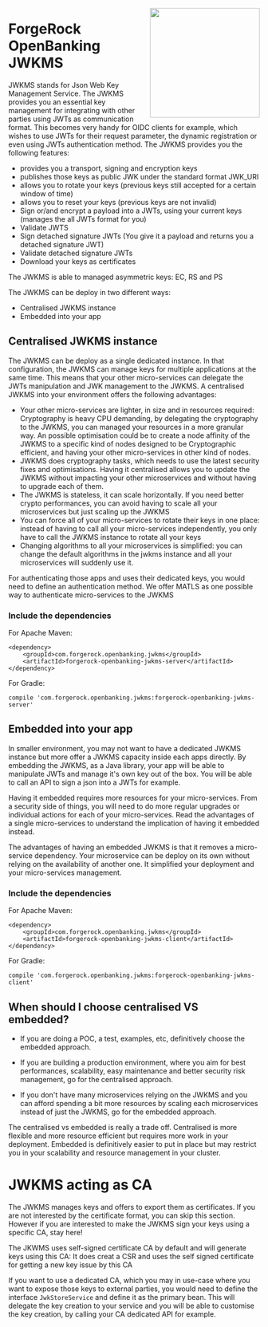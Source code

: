[<img src="https://raw.githubusercontent.com/ForgeRock/forgerock-logo-dev/master/forgerock-logo-dev.png" align="right" width="220px"/>](https://developer.forgerock.com/)

ForgeRock OpenBanking JWKMS
========================

JWKMS stands for Json Web Key Management Service. The JWKMS provides you an essential key management for integrating with
other parties using JWTs as communication format.
This becomes very handy for OIDC clients for example, which wishes to use JWTs for their request parameter, the dynamic registration
or even using JWTs authentication method.
The JWKMS provides you the following features:
* provides you a transport, signing and encryption keys
* publishes those keys as public JWK under the standard format JWK_URI
* allows you to rotate your keys (previous keys still accepted for a certain window of time)
* allows you to reset your keys (previous keys are not invalid)
* Sign or/and encrypt a payload into a JWTs, using your current keys (manages the all JWTs format for you)
* Validate JWTS
* Sign detached signature JWTs (You give it a payload and returns you a detached signature JWT)
* Validate detached signature JWTs
* Download your keys as certificates

The JWKMS is able to managed asymmetric keys: EC, RS and PS

The JWKMS can be deploy in two different ways:
* Centralised JWKMS instance
* Embedded into your app


## Centralised JWKMS instance

The JWKMS can be deploy as a single dedicated instance. In that configuration, the JWKMS can manage keys for multiple
 applications at the same time. This means that your other micro-services can delegate the JWTs manipulation and JWK management
 to the JWKMS.
 A centralised JWKMS into your environment offers the following advantages:
 * Your other micro-services are lighter, in size and in resources required: Cryptography is heavy CPU demanding, by delegating
 the cryptography to the JWKMS, you can managed your resources in a more granular way. An possible optimisation could be to
 create a node affinity of the JWKMS to a specific kind of nodes designed to be  Cryptographic efficient, and having your other micro-services
 in other kind of nodes.
 * JWKMS does cryptography tasks, which needs to use the latest security fixes and optimisations. Having it centralised allows
 you to update the JWKMS without impacting your other microservices and without having to upgrade each of them.
 * The JWKMS is stateless, it can scale horizontally. If you need better crypto performances, you can avoid having to scale
 all your microservices but just scaling up the JWKMS
 * You can force all of your micro-services to rotate their keys in one place: instead of having to call all your micro-services
 independently, you only have to call the JWKMS instance to rotate all your keys
 * Changing algorithms to all your microservices is simplified: you can change the default algorithms in the jwkms instance and all
 your microservices will suddenly use it.
 
For authenticating those apps and uses their dedicated keys, you would need to define an authentication method. We
offer MATLS as one possible way to authenticate micro-services to the JWKMS


### Include the dependencies

For Apache Maven:

```
<dependency>
    <groupId>com.forgerock.openbanking.jwkms</groupId>
    <artifactId>forgerock-openbanking-jwkms-server</artifactId>
</dependency>
```

For Gradle:

```
compile 'com.forgerock.openbanking.jwkms:forgerock-openbanking-jwkms-server'
```


## Embedded into your app

In smaller environment, you may not want to have a dedicated JWKMS instance but more offer a JWKMS capacity inside each apps
directly.
By embedding the JWKMS, as a Java library, your app will be able to manipulate JWTs and manage it's own key out of the box.
You will be able to call an API to sign a json into a JWTs for example.

Having it embedded requires more resources for your micro-services. From a security side of things, you will need to do more
regular upgrades or individual actions for each of your micro-services.
Read the advantages of a single micro-services to understand the implication of having it embedded instead.

The advantages of having an embedded JWKMS is that it removes a micro-service dependency. Your microservice can be
deploy on its own without relying on the availability of another one.
It simplified your deployment and your micro-services management.

### Include the dependencies

For Apache Maven:

```
<dependency>
    <groupId>com.forgerock.openbanking.jwkms</groupId>
    <artifactId>forgerock-openbanking-jwkms-client</artifactId>
</dependency>
```

For Gradle:

```
compile 'com.forgerock.openbanking.jwkms:forgerock-openbanking-jwkms-client'
```


## When should I choose centralised VS embedded?

* If you are doing a POC, a test, examples, etc, definitively choose the embedded approach.

* If you are building a production environment, where you aim for best performances, scalability, easy maintenance and better
security risk management, go for the centralised approach.

* If you don't have many microservices relying on the JWKMS and you can afford spending a bit more resources by scaling each
microservices instead of just the JWKMS, go for the embedded approach.

The centralised vs embedded is really a trade off. Centralised is more flexible and more resource efficient but requires
more work in your deployment. Embedded is definitively easier to put in place but may restrict you in your scalability 
and resource management in your cluster.


# JWKMS acting as CA

The JWKMS manages keys and offers to export them as certificates.
If you are not interested by the certificate format, you can skip this section.
However if you are interested to make the JWKMS sign your keys using a specific CA, stay here!

The JKWMS uses self-signed certificate CA by default and will generate keys using this CA:
It does creat a CSR and uses the self signed certificate for getting a new key issue by this CA

If you want to use a dedicated CA, which you may in use-case where you want to expose those keys to
external parties, you would need to define the interface `JwkStoreService` and define it as the primary bean.
This will delegate the key creation to your service and you will be able to customise the key creation,
by calling your CA dedicated API for example.

